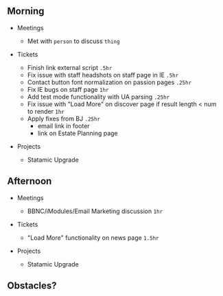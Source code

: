 ## Morning

- Meetings
    - Met with `person` to discuss `thing`


- Tickets
    - Finish link external script `.5hr`
    - Fix issue with staff headshots on staff page in IE `.5hr`
    - Contact button font normalization on passion pages `.25hr`
    - Fix IE bugs on staff page `1hr`
    - Add test mode functionality with UA parsing `.25hr`
    - Fix issue with "Load More" on discover page if result length < num to render `1hr`
    - Apply fixes from BJ `.25hr`
        - email link in footer
        - link on Estate Planning page


- Projects
    - Statamic Upgrade


## Afternoon

- Meetings
    - BBNC/iModules/Email Marketing discussion `1hr`


- Tickets
    - "Load More" functionality on news page `1.5hr`


- Projects
    - Statamic Upgrade


## Obstacles?
